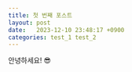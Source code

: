 ```yaml
---
title: 첫 번째 포스트
layout: post
date:   2023-12-10 23:48:17 +0900
categories: test_1 test_2
---
```


안녕하세요! 😎
